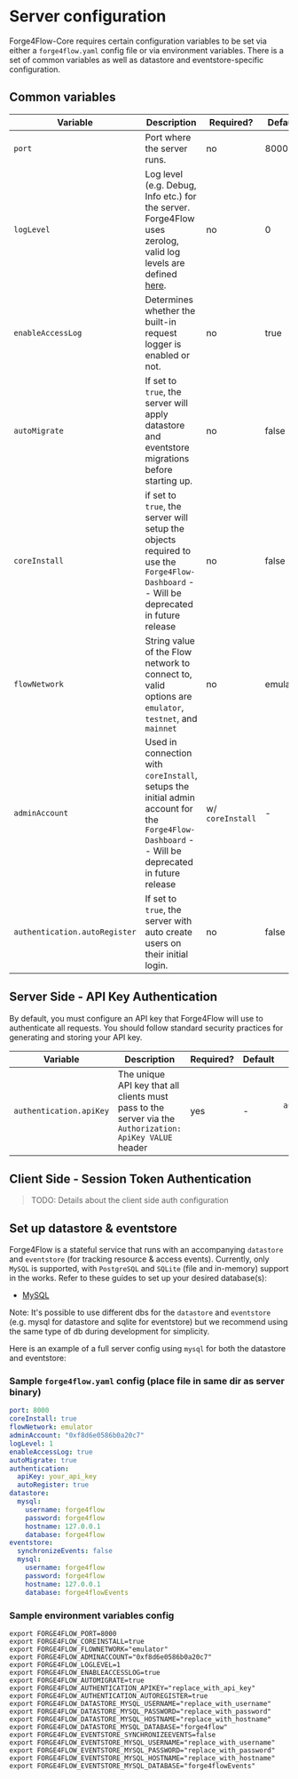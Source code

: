 # Server configuration

Forge4Flow-Core requires certain configuration variables to be set via either a `forge4flow.yaml` config file or via environment variables. There is a set of common variables as well as datastore and eventstore-specific configuration.

## Common variables

| Variable                      | Description                                                                                                                                                    | Required?        | Default  | YAML                                             | ENV VAR                                  |
| ----------------------------- | -------------------------------------------------------------------------------------------------------------------------------------------------------------- | ---------------- | -------- | ------------------------------------------------ | ---------------------------------------- |
| `port`                        | Port where the server runs.                                                                                                                                    | no               | 8000     | `port: VALUE`                                    | `FORGE4FLOW_PORT=VALUE`                  |
| `logLevel`                    | Log level (e.g. Debug, Info etc.) for the server. Forge4Flow uses zerolog, valid log levels are defined [here](https://github.com/rs/zerolog#leveled-logging). | no               | 0        | `logLevel: VALUE`                                | `FORGE4FLOW_LOGLEVEL=VALUE`              |
| `enableAccessLog`             | Determines whether the built-in request logger is enabled or not.                                                                                              | no               | true     | `enableAccessLog: VALUE`                         | `FORGE4FLOW_ENABLEACCESSLOG=VALUE`       |
| `autoMigrate`                 | If set to `true`, the server will apply datastore and eventstore migrations before starting up.                                                                | no               | false    | `autoMigrate: VALUE`                             | `FORGE4FLOW_AUTOMIGRATE=VALUE`           |
| `coreInstall`                 | if set to `true`, the server will setup the objects required to use the `Forge4Flow-Dashboard` -- Will be deprecated in future release                         | no               | false    | `coreInstall: VALUE`                             | `FORGE4FLOW_COREINSTALL=VALUE`           |
| `flowNetwork`                 | String value of the Flow network to connect to, valid options are `emulator`, `testnet`, and `mainnet`                                                         | no               | emulator | `flowNetwork: VALUE`                             | `FORGE4FLOW_FLOWNETWORK=VALUE`           |
| `adminAccount`                | Used in connection with `coreInstall`, setups the initial admin account for the `Forge4Flow-Dashboard` -- Will be deprecated in future release                 | w/ `coreInstall` | -        | `adminAccount: VALUE`                            | `FORGE4FLOW_ADMINACCOUNT=VALUE`          |
| `authentication.autoRegister` | If set to `true`, the server with auto create users on their initial login.                                                                                    | no               | false    | `authentication:`<br>&emsp;`autoRegister: VALUE` | `FORGE4FLOW_AUTHENTICATION_AUTOREGISTER` |

## Server Side - API Key Authentication

By default, you must configure an API key that Forge4Flow will use to authenticate all requests. You should follow standard security practices for generating and storing your API key.

| Variable                | Description                                                                                              | Required? | Default | YAML                                       | ENV VAR                                  |
| ----------------------- | -------------------------------------------------------------------------------------------------------- | --------- | ------- | ------------------------------------------ | ---------------------------------------- |
| `authentication.apiKey` | The unique API key that all clients must pass to the server via the `Authorization: ApiKey VALUE` header | yes       | -       | `authentication:`<br>&emsp;`apiKey: VALUE` | `FORGE4FLOW_AUTHENTICATION_APIKEY=VALUE` |

## Client Side - Session Token Authentication

> TODO: Details about the client side auth configuration

## Set up datastore & eventstore

Forge4Flow is a stateful service that runs with an accompanying `datastore` and `eventstore` (for tracking resource & access events). Currently, only `MySQL` is supported, with `PostgreSQL` and `SQLite` (file and in-memory) support in the works. Refer to these guides to set up your desired database(s):

- [MySQL](/migrations/datastore/mysql/README.md)

Note: It's possible to use different dbs for the `datastore` and `eventstore` (e.g. mysql for datastore and sqlite for eventstore) but we recommend using the same type of db during development for simplicity.

Here is an example of a full server config using `mysql` for both the datastore and eventstore:

### Sample `forge4flow.yaml` config (place file in same dir as server binary)

```yaml
port: 8000
coreInstall: true
flowNetwork: emulator
adminAccount: "0xf8d6e0586b0a20c7"
logLevel: 1
enableAccessLog: true
autoMigrate: true
authentication:
  apiKey: your_api_key
  autoRegister: true
datastore:
  mysql:
    username: forge4flow
    password: forge4flow
    hostname: 127.0.0.1
    database: forge4flow
eventstore:
  synchronizeEvents: false
  mysql:
    username: forge4flow
    password: forge4flow
    hostname: 127.0.0.1
    database: forge4flowEvents
```

### Sample environment variables config

```shell
export FORGE4FLOW_PORT=8000
export FORGE4FLOW_COREINSTALL=true
export FORGE4FLOW_FLOWNETWORK="emulator"
export FORGE4FLOW_ADMINACCOUNT="0xf8d6e0586b0a20c7"
export FORGE4FLOW_LOGLEVEL=1
export FORGE4FLOW_ENABLEACCESSLOG=true
export FORGE4FLOW_AUTOMIGRATE=true
export FORGE4FLOW_AUTHENTICATION_APIKEY="replace_with_api_key"
export FORGE4FLOW_AUTHENTICATION_AUTOREGISTER=true
export FORGE4FLOW_DATASTORE_MYSQL_USERNAME="replace_with_username"
export FORGE4FLOW_DATASTORE_MYSQL_PASSWORD="replace_with_password"
export FORGE4FLOW_DATASTORE_MYSQL_HOSTNAME="replace_with_hostname"
export FORGE4FLOW_DATASTORE_MYSQL_DATABASE="forge4flow"
export FORGE4FLOW_EVENTSTORE_SYNCHRONIZEEVENTS=false
export FORGE4FLOW_EVENTSTORE_MYSQL_USERNAME="replace_with_username"
export FORGE4FLOW_EVENTSTORE_MYSQL_PASSWORD="replace_with_password"
export FORGE4FLOW_EVENTSTORE_MYSQL_HOSTNAME="replace_with_hostname"
export FORGE4FLOW_EVENTSTORE_MYSQL_DATABASE="forge4flowEvents"
```
